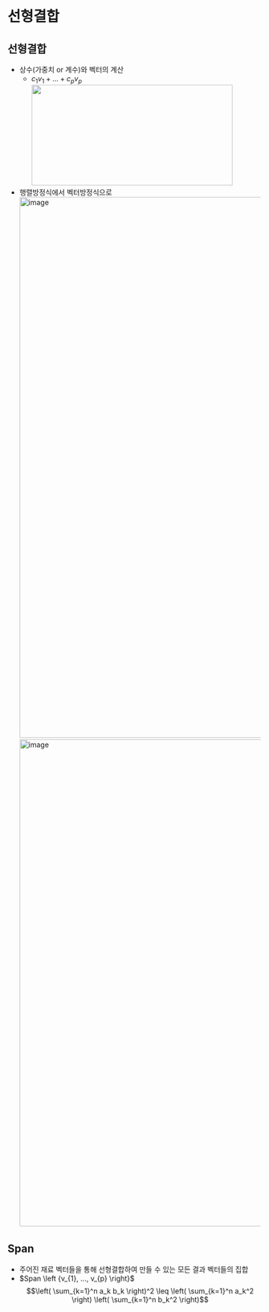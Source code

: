 # 선형결합

## 선형결합

- 상수(가중치 or 계수)와 벡터의 계산
  - $c_{1}v_{1} + ... + c_{p}v_{p}$ <br/>
    <img src="https://github.com/y100861/Linear_Algebra/assets/107607076/b1b5a164-475d-4829-a0bd-34b239f9456a" width="400" height="200"/> <br/>
- 행렬방정식에서 벡터방정식으로
  <img width="1075" alt="image" src="https://github.com/y100861/Linear_Algebra/assets/107607076/94eed94a-9a57-447c-a744-ce053ef15377"> <br/>
  <img width="968" alt="image" src="https://github.com/y100861/Linear_Algebra/assets/107607076/c56b7821-5b62-4659-8c2e-f8e323b6ebe4"> <br/>

## Span

- 주어진 재료 벡터들을 통해 선형결합하여 만들 수 있는 모든 결과 벡터들의 집합
- $Span \left {v_{1}, ..., v_{p} \right}$
$$\left( \sum_{k=1}^n a_k b_k \right)^2 \leq \left( \sum_{k=1}^n a_k^2 \right) \left( \sum_{k=1}^n b_k^2 \right)$$
